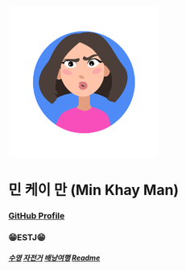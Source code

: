 <img width="300px" height="300px" src="../img/profile_Min.jpg">  

# 민 케이 만 (Min Khay Man)   

### [GitHub Profile](https://github.com/Khayman1)

### 😁ESTJ😁

##### [수영](../hobbies/Swimming_Min.jpg) [자전거](../hobbies/bicycle_Min.png) [배낭여행](../hobbies/Travel_Min.jpg) [Readme](../README.md)


